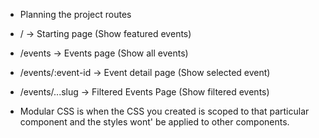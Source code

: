 - Planning the project routes
- / -> Starting page (Show featured events)
- /events -> Events page (Show all events)
- /events/:event-id -> Event detail page (Show selected event)
- /events/...slug -> Filtered Events Page (Show filtered events)

- Modular CSS is when the CSS you created is scoped to that particular component and the styles wont' be applied to other components.